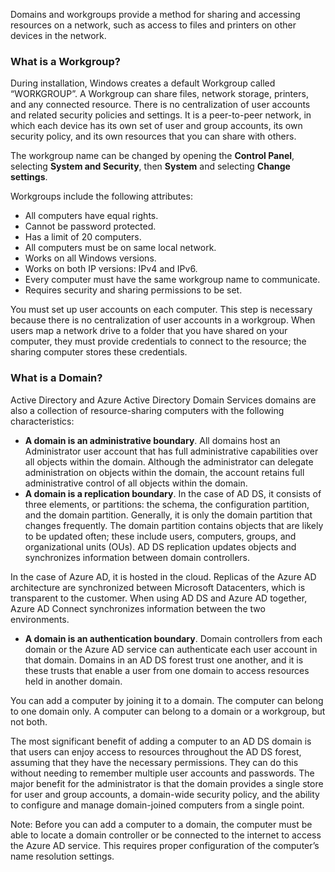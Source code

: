 Domains and workgroups provide a method for sharing and accessing resources on a network, such as access to files and printers on other devices in the network.

### What is a Workgroup?

During installation, Windows creates a default Workgroup called “WORKGROUP”. A Workgroup can share files, network storage, printers, and any connected resource. There is no centralization of user accounts and related security policies and settings. It is a peer-to-peer network, in which each device has its own set of user and group accounts, its own security policy, and its own resources that you can share with others.

The workgroup name can be changed by opening the **Control Panel**, selecting **System and Security**, then **System** and selecting **Change settings**.

Workgroups include the following attributes:

 -  All computers have equal rights.
 -  Cannot be password protected.
 -  Has a limit of 20 computers.
 -  All computers must be on same local network.
 -  Works on all Windows versions.
 -  Works on both IP versions: IPv4 and IPv6.
 -  Every computer must have the same workgroup name to communicate.
 -  Requires security and sharing permissions to be set.

You must set up user accounts on each computer. This step is necessary because there is no centralization of user accounts in a workgroup. When users map a network drive to a folder that you have shared on your computer, they must provide credentials to connect to the resource; the sharing computer stores these credentials.

### What is a Domain?

Active Directory and Azure Active Directory Domain Services domains are also a collection of resource-sharing computers with the following characteristics:

 -  **A domain is an administrative boundary**. All domains host an Administrator user account that has full administrative capabilities over all objects within the domain. Although the administrator can delegate administration on objects within the domain, the account retains full administrative control of all objects within the domain.
 -  **A domain is a replication boundary**. In the case of AD DS, it consists of three elements, or partitions: the schema, the configuration partition, and the domain partition. Generally, it is only the domain partition that changes frequently. The domain partition contains objects that are likely to be updated often; these include users, computers, groups, and organizational units (OUs). AD DS replication updates objects and synchronizes information between domain controllers.<br>

In the case of Azure AD, it is hosted in the cloud. Replicas of the Azure AD architecture are synchronized between Microsoft Datacenters, which is transparent to the customer. When using AD DS and Azure AD together, Azure AD Connect synchronizes information between the two environments.

 -  **A domain is an authentication boundary**. Domain controllers from each domain or the Azure AD service can authenticate each user account in that domain. Domains in an AD DS forest trust one another, and it is these trusts that enable a user from one domain to access resources held in another domain.

You can add a computer by joining it to a domain. The computer can belong to one domain only. A computer can belong to a domain or a workgroup, but not both.

The most significant benefit of adding a computer to an AD DS domain is that users can enjoy access to resources throughout the AD DS forest, assuming that they have the necessary permissions. They can do this without needing to remember multiple user accounts and passwords. The major benefit for the administrator is that the domain provides a single store for user and group accounts, a domain-wide security policy, and the ability to configure and manage domain-joined computers from a single point.

Note: Before you can add a computer to a domain, the computer must be able to locate a domain controller or be connected to the internet to access the Azure AD service. This requires proper configuration of the computer’s name resolution settings.
